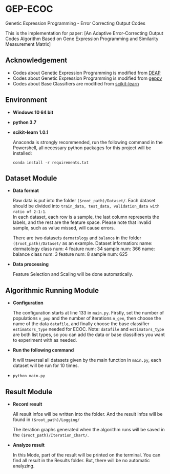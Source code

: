 # GEP-ECOC

Genetic Expression Programming - Error Correcting Output Codes

This is the implementation for paper: [An Adaptive Error-Correcting Output Codes Algorithm Based on Gene Expression Programming and Similarity Measurement Matrix]
## Acknowledgement

- Codes about Genetic Expression Programming is modified from  [DEAP](<https://github.com/DEAP/deap>)
- Codes about Genetic Expression Programming is modified from  [geppy](<https://github.com/ShuhuaGao/geppy>)
- Codes about Base Classifiers are modified from  [scikit-learn](<https://github.com/scikit-learn/scikit-learn>)

## Environment

- **Windows 10 64 bit** 

- **python 3.7**

- **scikit-learn 1.0.1**

  Anaconda is strongly recommended, run the following command in the Powershell, all necessary python packages for this project will be installed:

  ```shell
  conda install -r requirements.txt
  ```


## Dataset Module

- **Data format**

  Raw data is put into the folder ```($root_path)/Dataset/```.
  Each dataset should be divided into ```train_data, test_data, validation_data with ratio of 2:1:1```.   
  In each dataset, each row is a sample, the last column represents the labels, and the rest are the feature space.
  Please note that invalid sample, such as value missed, will cause errors.
  
  There are two datasets ```dermatology``` and ```balance``` in the folder ```($root_path)/Dataset/``` as an example. 
  Dataset information:
    name: dermatology
    class num: 4
    feature num: 34
    sample num: 366 
    name: balance
    class num: 3
    feature num: 8
    sample num: 625

- **Data processing**

  Feature Selection and Scaling will be done automatically. 


## Algorithmic Running Module

- **Configuration**

  The configuration starts at line 133 in ```main.py```. 
  Firstly, set the number of populations ```n_pop``` and the number of iterations ```n_gen```, then choose the name of the data ```datafile```, and finally choose the base classifier ```estimators_type``` needed for ECOC.
  Note: ```datafile``` and ```estimators_type``` are both list types, so you can add the data or base classifiers you want to experiment with as needed.

- **Run the following command**

  It will traversal all datasets given by the main function in ```main.py```, each dataset will be run for 10 times.
- 
  ```shell
  python main.py
  ```

## Result Module

- **Record result**

  All result infos will be written into the folder. And the result infos will be found in ```($root_path)/Logging/```

  The iteration graphs generated when the algorithm runs will be saved in the ```($root_path)/Iteration_Chart/```.


- **Analyze result**

   In this Mode, part of the result will be printed on the terminal. You can find all result in the Results folder.
   But, there will be no automatic analyzing. 

